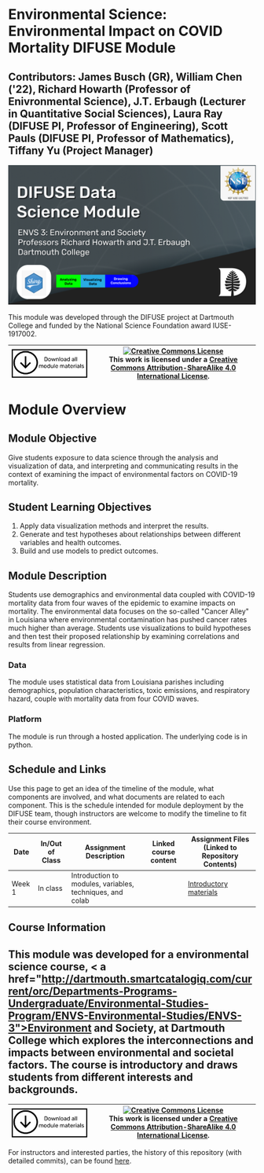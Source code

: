 # Environmental Science: Environmental Impact on COVID Mortality DIFUSE Module

## Contributors: James Busch (GR), William Chen ('22), Richard Howarth (Professor of Enivronmental Science), J.T. Erbaugh (Lecturer in Quantitative Social Sciences), Laura Ray (DIFUSE PI, Professor of Engineering), Scott Pauls (DIFUSE PI, Professor of Mathematics), Tiffany Yu (Project Manager)

![Environmental Science: Environmental Impact on COVID Mortality DIFUSE Module Funded by NSF IUSE1917002](DIFUSE-ENVS3.png)

This module was developed through the DIFUSE project at Dartmouth College and funded by the National Science Foundation award IUSE-1917002.


| <a href="https://github.com/difuse-dartmouth/covid-wave-environmental-map-regression/archive/refs/heads/main.zip"><img src="download-all.png" alt="Download the entire module" align="center" style="width: 4in;"></a>| <a rel="license" href="http://creativecommons.org/licenses/by-sa/4.0/"><img alt="Creative Commons License" style="width=2in" src="https://i.creativecommons.org/l/by-sa/4.0/88x31.png" /><br></a>This work is licensed under a <a rel="license" href="http://creativecommons.org/licenses/by-sa/4.0/">Creative Commons Attribution-ShareAlike 4.0 International License</a>. |
|---------|----------|


# Module Overview
## Module Objective 
Give students exposure to data science through the analysis and visualization of data, and interpreting and communicating results in the context of examining the impact of environmental factors on COVID-19 mortality.

## Student Learning Objectives
1.	Apply data visualization methods and interpret the results.
2.	Generate and test hypotheses about relationships between different variables and health outcomes.
3.	Build and use models to predict outcomes.

## Module Description
Students use demographics and environmental data coupled with COVID-19 mortality data from four waves of the epidemic to examine impacts on mortality.  The environmental data focuses on the so-called "Cancer Alley" in Louisiana where environmental contamination has pushed cancer rates much higher than average.  Students use visualizations to build hypotheses and then test their proposed relationship by examining correlations and results from linear regression.

### Data
The module uses statistical data from Louisiana parishes including demographics, population characteristics, toxic emissions, and respiratory hazard, couple with mortality data from four COVID waves.

### Platform
The module is run through a hosted application.  The underlying code is in python.

## Schedule and Links

Use this page to get an idea of the timeline of the module, what components are involved, and what documents are related to each component. This is the schedule intended for module deployment by the DIFUSE team, though instructors are welcome to modify the timeline to fit their course environment.

| Date             |  In/Out of Class | Assignment Description                     | Linked course content                                    | Assignment Files (Linked to Repository Contents) |
|------------------|-----------------|--------------------------------------------------|-------------------------------------------------|--------------------------------------------------|
| Week 1 | In class          |Introduction to modules, variables, techniques, and colab| | [Introductory materials](completed_module/components/assignment0/README.md) |

## Course Information
This module was developed for a environmental science course, < a href="http://dartmouth.smartcatalogiq.com/current/orc/Departments-Programs-Undergraduate/Environmental-Studies-Program/ENVS-Environmental-Studies/ENVS-3">Environment and Society</a>, at Dartmouth College which explores the interconnections and impacts between environmental and societal factors.  The course is introductory and draws students from different interests and backgrounds.
---

| <a href="https://github.com/difuse-dartmouth/covid-wave-environmental-map-regression/archive/refs/heads/main.zip"><img src="download-all.png" alt="Download the entire module" align="center" style="width: 4in;"></a>| <a rel="license" href="http://creativecommons.org/licenses/by-sa/4.0/"><img alt="Creative Commons License" style="width=2in" src="https://i.creativecommons.org/l/by-sa/4.0/88x31.png" /><br></a>This work is licensed under a <a rel="license" href="http://creativecommons.org/licenses/by-sa/4.0/">Creative Commons Attribution-ShareAlike 4.0 International License</a>. |
|---------|----------|

For instructors and interested parties, the history of this repository (with detailed commits), can be found [here](https://github.com/difuse-dartmouth/covid-wave-environmental-map-regression/commits/main/).


